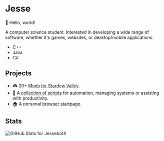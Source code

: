 # Jesse
👋 Hello, world!

A computer science student. Interested in developing a wide range of software, whether it's games, websites, or desktop/mobile applications.

- C++
- Java
- C#

## Projects
- 🎮 20+ [Mods for Stardew Valley][1].
- 📜 A [collection of scripts][2] for automation, managing systems or
  assisting with productivity.
- 🏠 A personal [browser startpage][3].

[1]: https://github.com/JessebotX/StardewValleyMods
[2]: https://github.com/JessebotX/bin
[3]: https://github.com/JessebotX/startpage

## Stats
![GitHub Stats for JessebotX](https://github-readme-stats.vercel.app/api?username=JessebotX)
